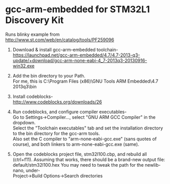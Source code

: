 gcc-arm-embedded for STM32L1 Discovery Kit
=====

Runs blinky example from http://www.st.com/web/en/catalog/tools/PF259096  

1. Download & install gcc-arm-embedded toolchain-  
https://launchpad.net/gcc-arm-embedded/4.7/4.7-2013-q3-update/+download/gcc-arm-none-eabi-4_7-2013q3-20130916-win32.exe

2. Add the bin directory to your Path.  
For me, this is C:\Program Files (x86)\GNU Tools ARM Embedded\4.7 2013q3\bin

3. Install codeblocks-  
http://www.codeblocks.org/downloads/26

4. Run codeblocks, and configure compiler executables-  
Go to Settings->Compiler..., select "GNU ARM GCC Compiler" in the dropdown.  
Select the "Toolchain executables" tab and set the installation directory to the bin directory for the gcc-arm tools.  
Also set the C compiler to "arm-none-eabi-gcc.exe" (sans quotes of course), and both linkers to arm-none-eabi-gcc.exe (same).

5. Open the codeblocks project file, stm32l100.cbp, and rebuild all (ctrl+f11).
Assuming that works, there should be a brand-new output file:  
default/stm32l100.hex
You may need to tweak the path for the newlib-nano, under-  
Project->Build Options->Search directories
